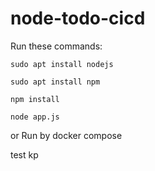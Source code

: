 # node-todo-cicd

Run these commands:


`sudo apt install nodejs`


`sudo apt install npm`


`npm install`

`node app.js`

or Run by docker compose

test kp

